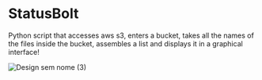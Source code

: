 # StatusBolt
Python script that accesses aws s3, enters a bucket, takes all the names of the files inside the bucket, assembles a list and displays it in a graphical interface!






![Design sem nome (3)](https://user-images.githubusercontent.com/116030785/236908804-327a66de-6f67-4b57-8975-eee136c1021b.png)





